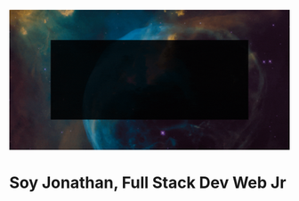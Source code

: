![](https://raw.githubusercontent.com/laguado415/About/main/assets/images/presentation.gif)


  <h1>Soy Jonathan, Full Stack Dev Web Jr</h1>

